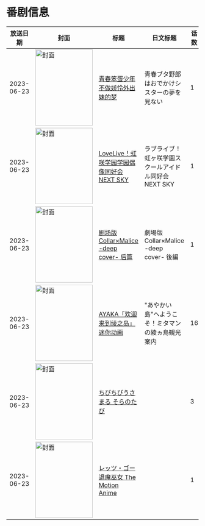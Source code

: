 # 番剧信息

|放送日期|封面|标题|日文标题|话数|评分|评分人数|
|---|---|---|---|---|---|---|
|2023-06-23|<img src="//lain.bgm.tv/pic/cover/c/c4/bf/402656_SXThf.jpg" alt="封面" style="width:150px;height:200px;object-fit:cover;">|[青春笨蛋少年不做娇怜外出妹的梦](https://bangumi.tv/subject/402656)|青春ブタ野郎はおでかけシスターの夢を見ない|1|6.5|2934人评分|
|2023-06-23|<img src="//lain.bgm.tv/pic/cover/c/bb/ed/408883_mguw7.jpg" alt="封面" style="width:150px;height:200px;object-fit:cover;">|[LoveLive！虹咲学园学园偶像同好会 NEXT SKY](https://bangumi.tv/subject/408883)|ラブライブ！虹ヶ咲学園スクールアイドル同好会 NEXT SKY|1|6.9|1031人评分|
|2023-06-23|<img src="//lain.bgm.tv/pic/cover/c/a1/6f/411244_eOEwH.jpg" alt="封面" style="width:150px;height:200px;object-fit:cover;">|[剧场版 Collar×Malice -deep cover- 后篇](https://bangumi.tv/subject/411244)|劇場版 Collar×Malice -deep cover- 後編|1|5.2|31人评分|
|2023-06-23|<img src="//lain.bgm.tv/pic/cover/c/aa/12/444748_sP217.jpg" alt="封面" style="width:150px;height:200px;object-fit:cover;">|[AYAKA「欢迎来到绫之岛」迷你动画](https://bangumi.tv/subject/444748)|"あやかい島"へようこそ！ミタマンの綾ヵ島観光案内|16|暂无评分|少于10人评分|
|2023-06-23|<img src="//lain.bgm.tv/pic/cover/c/43/e4/461143_r9LS0.jpg" alt="封面" style="width:150px;height:200px;object-fit:cover;">|[ちびちびうさまる そらのたび](https://bangumi.tv/subject/461143)||3|暂无评分|少于10人评分|
|2023-06-23|<img src="/img/no_icon_subject.png" alt="封面" style="width:150px;height:200px;object-fit:cover;">|[レッツ・ゴー 退魔巫女 The Motion Anime](https://bangumi.tv/subject/466717)||1|暂无评分|少于10人评分|
